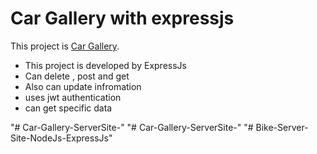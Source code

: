# Car Gallery with expressjs

This project is [Car Gallery](https://car-gallery-reactjs.web.app/).


* This project is developed by ExpressJs
* Can delete , post and get 
* Also can update infromation
* uses jwt authentication
* can get specific data


"# Car-Gallery-ServerSite-" 
"# Car-Gallery-ServerSite-" 
"# Bike-Server-Site-NodeJs-ExpressJs" 
